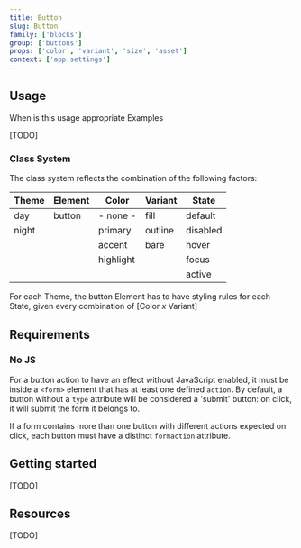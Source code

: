 ```yaml
---
title: Button
slug: Button
family: ['blocks']
group: ['buttons']
props: ['color', 'variant', 'size', 'asset']
context: ['app.settings']
---
```


## Usage

When is this usage appropriate
Examples

[TODO]

### Class System

The class system reflects the combination of the following factors:

| Theme | Element | Color     | Variant | State    |
| ----- | ------- | --------- | ------- | -------- |
| day   | button  | - none -  | fill    | default  |
| night |         | primary   | outline | disabled |
|       |         | accent    | bare    | hover    |
|       |         | highlight |         | focus    |
|       |         |           |         | active   |

For each Theme, the button Element has to have styling rules for each State, given every combination of [Color *x* Variant]

## Requirements

### No JS

For a button action to have an effect without JavaScript enabled, it must be inside a `<form>` element that has at least one defined `action`. By default, a button without a `type` attribute will be considered a 'submit' button: on click, it will submit the form it belongs to.

If a form contains more than one button with different actions expected on click, each button must have a distinct `formaction` attribute.

## Getting started

[TODO]

## Resources

[TODO]

